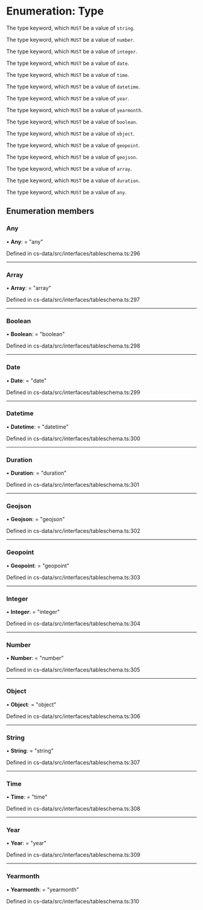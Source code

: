 # Enumeration: Type

The type keyword, which `MUST` be a value of `string`.

The type keyword, which `MUST` be a value of `number`.

The type keyword, which `MUST` be a value of `integer`.

The type keyword, which `MUST` be a value of `date`.

The type keyword, which `MUST` be a value of `time`.

The type keyword, which `MUST` be a value of `datetime`.

The type keyword, which `MUST` be a value of `year`.

The type keyword, which `MUST` be a value of `yearmonth`.

The type keyword, which `MUST` be a value of `boolean`.

The type keyword, which `MUST` be a value of `object`.

The type keyword, which `MUST` be a value of `geopoint`.

The type keyword, which `MUST` be a value of `geojson`.

The type keyword, which `MUST` be a value of `array`.

The type keyword, which `MUST` be a value of `duration`.

The type keyword, which `MUST` be a value of `any`.

## Enumeration members

###  Any

• **Any**: = "any"

Defined in cs-data/src/interfaces/tableschema.ts:296

___

###  Array

• **Array**: = "array"

Defined in cs-data/src/interfaces/tableschema.ts:297

___

###  Boolean

• **Boolean**: = "boolean"

Defined in cs-data/src/interfaces/tableschema.ts:298

___

###  Date

• **Date**: = "date"

Defined in cs-data/src/interfaces/tableschema.ts:299

___

###  Datetime

• **Datetime**: = "datetime"

Defined in cs-data/src/interfaces/tableschema.ts:300

___

###  Duration

• **Duration**: = "duration"

Defined in cs-data/src/interfaces/tableschema.ts:301

___

###  Geojson

• **Geojson**: = "geojson"

Defined in cs-data/src/interfaces/tableschema.ts:302

___

###  Geopoint

• **Geopoint**: = "geopoint"

Defined in cs-data/src/interfaces/tableschema.ts:303

___

###  Integer

• **Integer**: = "integer"

Defined in cs-data/src/interfaces/tableschema.ts:304

___

###  Number

• **Number**: = "number"

Defined in cs-data/src/interfaces/tableschema.ts:305

___

###  Object

• **Object**: = "object"

Defined in cs-data/src/interfaces/tableschema.ts:306

___

###  String

• **String**: = "string"

Defined in cs-data/src/interfaces/tableschema.ts:307

___

###  Time

• **Time**: = "time"

Defined in cs-data/src/interfaces/tableschema.ts:308

___

###  Year

• **Year**: = "year"

Defined in cs-data/src/interfaces/tableschema.ts:309

___

###  Yearmonth

• **Yearmonth**: = "yearmonth"

Defined in cs-data/src/interfaces/tableschema.ts:310
